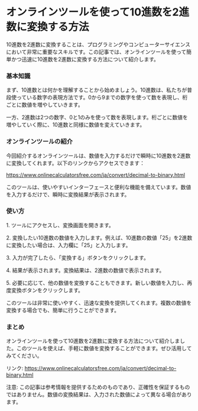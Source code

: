 オンラインツールを使って10進数を2進数に変換する方法
===========================

10進数を2進数に変換することは、プログラミングやコンピューターサイエンスにおいて非常に重要なスキルです。この記事では、オンラインツールを使って簡単かつ迅速に10進数を2進数に変換する方法について紹介します。

### 基本知識

まず、10進数とは何かを理解することから始めましょう。10進数は、私たちが普段使っている数字の表現方法です。0から9までの数字を使って数を表現し、桁ごとに数値を増やしていきます。

一方、2進数は2つの数字、0と1のみを使って数を表現します。桁ごとに数値を増やしていく際に、10進数と同様に数値を変えていきます。

### オンラインツールの紹介

今回紹介するオンラインツールは、数値を入力するだけで瞬時に10進数を2進数に変換してくれます。以下のリンクからアクセスできます：

<https://www.onlinecalculatorsfree.com/ja/convert/decimal-to-binary.html>

このツールは、使いやすいインターフェースと便利な機能を備えています。数値を入力するだけで、瞬時に変換結果が表示されます。

### 使い方

1\. ツールにアクセスし、変換画面を開きます。

2\. 変換したい10進数の数値を入力します。例えば、10進数の数値「25」を2進数に変換したい場合は、入力欄に「25」と入力します。

3\. 入力が完了したら、「変換する」ボタンをクリックします。

4\. 結果が表示されます。変換結果は、2進数の数値で表示されます。

5\. 必要に応じて、他の数値を変換することもできます。新しい数値を入力し、再度変換ボタンをクリックします。

このツールは非常に使いやすく、迅速な変換を提供してくれます。複数の数値を変換する場合でも、簡単に行うことができます。

### まとめ

オンラインツールを使って10進数を2進数に変換する方法について紹介しました。このツールを使えば、手軽に数値を変換することができます。ぜひ活用してみてください。

リンク: <https://www.onlinecalculatorsfree.com/ja/convert/decimal-to-binary.html>

注意: この記事は参考情報を提供するためのものであり、正確性を保証するものではありません。数値の変換結果は、入力された数値によって異なる場合があります。